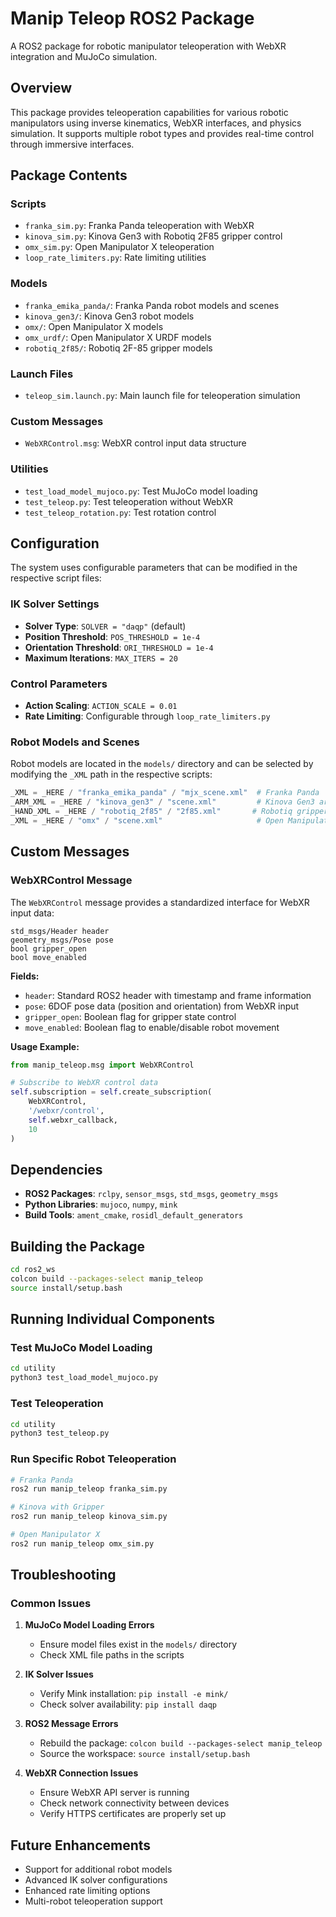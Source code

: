 # Manip Teleop ROS2 Package

A ROS2 package for robotic manipulator teleoperation with WebXR integration and MuJoCo simulation.

## Overview

This package provides teleoperation capabilities for various robotic manipulators using inverse kinematics, WebXR interfaces, and physics simulation. It supports multiple robot types and provides real-time control through immersive interfaces.

## Package Contents

### Scripts
- `franka_sim.py`: Franka Panda teleoperation with WebXR
- `kinova_sim.py`: Kinova Gen3 with Robotiq 2F85 gripper control
- `omx_sim.py`: Open Manipulator X teleoperation
- `loop_rate_limiters.py`: Rate limiting utilities

### Models
- `franka_emika_panda/`: Franka Panda robot models and scenes
- `kinova_gen3/`: Kinova Gen3 robot models
- `omx/`: Open Manipulator X models
- `omx_urdf/`: Open Manipulator X URDF models
- `robotiq_2f85/`: Robotiq 2F-85 gripper models

### Launch Files
- `teleop_sim.launch.py`: Main launch file for teleoperation simulation

### Custom Messages
- `WebXRControl.msg`: WebXR control input data structure

### Utilities
- `test_load_model_mujoco.py`: Test MuJoCo model loading
- `test_teleop.py`: Test teleoperation without WebXR
- `test_teleop_rotation.py`: Test rotation control

## Configuration

The system uses configurable parameters that can be modified in the respective script files:

### IK Solver Settings
- **Solver Type**: `SOLVER = "daqp"` (default)
- **Position Threshold**: `POS_THRESHOLD = 1e-4`
- **Orientation Threshold**: `ORI_THRESHOLD = 1e-4`
- **Maximum Iterations**: `MAX_ITERS = 20`

### Control Parameters
- **Action Scaling**: `ACTION_SCALE = 0.01`
- **Rate Limiting**: Configurable through `loop_rate_limiters.py`

### Robot Models and Scenes
Robot models are located in the `models/` directory and can be selected by modifying the `_XML` path in the respective scripts:

```python
_XML = _HERE / "franka_emika_panda" / "mjx_scene.xml"  # Franka Panda
_ARM_XML = _HERE / "kinova_gen3" / "scene.xml"         # Kinova Gen3 arm
_HAND_XML = _HERE / "robotiq_2f85" / "2f85.xml"       # Robotiq gripper
_XML = _HERE / "omx" / "scene.xml"                     # Open Manipulator X
```

## Custom Messages

### WebXRControl Message

The `WebXRControl` message provides a standardized interface for WebXR input data:

```
std_msgs/Header header
geometry_msgs/Pose pose
bool gripper_open
bool move_enabled
```

**Fields:**
- `header`: Standard ROS2 header with timestamp and frame information
- `pose`: 6DOF pose data (position and orientation) from WebXR input
- `gripper_open`: Boolean flag for gripper state control
- `move_enabled`: Boolean flag to enable/disable robot movement

**Usage Example:**
```python
from manip_teleop.msg import WebXRControl

# Subscribe to WebXR control data
self.subscription = self.create_subscription(
    WebXRControl,
    '/webxr/control',
    self.webxr_callback,
    10
)
```

## Dependencies

- **ROS2 Packages**: `rclpy`, `sensor_msgs`, `std_msgs`, `geometry_msgs`
- **Python Libraries**: `mujoco`, `numpy`, `mink`
- **Build Tools**: `ament_cmake`, `rosidl_default_generators`

## Building the Package

```bash
cd ros2_ws
colcon build --packages-select manip_teleop
source install/setup.bash
```

## Running Individual Components

### Test MuJoCo Model Loading
```bash
cd utility
python3 test_load_model_mujoco.py
```

### Test Teleoperation
```bash
cd utility
python3 test_teleop.py
```

### Run Specific Robot Teleoperation
```bash
# Franka Panda
ros2 run manip_teleop franka_sim.py

# Kinova with Gripper
ros2 run manip_teleop kinova_sim.py

# Open Manipulator X
ros2 run manip_teleop omx_sim.py
```

## Troubleshooting

### Common Issues

1. **MuJoCo Model Loading Errors**
   - Ensure model files exist in the `models/` directory
   - Check XML file paths in the scripts

2. **IK Solver Issues**
   - Verify Mink installation: `pip install -e mink/`
   - Check solver availability: `pip install daqp`

3. **ROS2 Message Errors**
   - Rebuild the package: `colcon build --packages-select manip_teleop`
   - Source the workspace: `source install/setup.bash`

4. **WebXR Connection Issues**
   - Ensure WebXR API server is running
   - Check network connectivity between devices
   - Verify HTTPS certificates are properly set up

## Future Enhancements

- Support for additional robot models
- Advanced IK solver configurations
- Enhanced rate limiting options
- Multi-robot teleoperation support